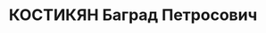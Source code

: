 ---
title: КОСТИКЯН Баград Петросович
description: "Род. в 1899, Турция, армянин. Звание: 13.01.1936 - ст. лейтенант ГБ\
  \ (ЗСФСР). \n  Награды: 15.12.1935 - знак «Почетный работник ВЧК—ОГПУ (XV)», 22.07.1937\
  \ - орден Красной Звезды. \n  нач. 4 отдела УГБ НКВД Армянской ССР, уволен 15.11.1937.\
  \ \n  Расстрелян 03.02.1938 в особом порядке. В реабилитации отказано 1958."
---